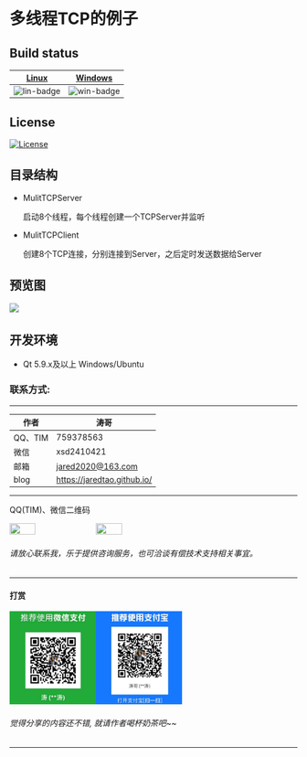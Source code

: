 # 多线程TCP的例子

## Build status
| [Linux][lin-link] | [Windows][win-link] |
| :---------------: | :-----------------: |
| ![lin-badge]      | ![win-badge]        |

[lin-badge]: https://travis-ci.org/jaredtao/MulitThreadTCP.svg?branch=master "Travis build status"
[lin-link]: https://travis-ci.org/jaredtao/MulitThreadTCP "Travis build status"
[win-badge]: https://ci.appveyor.com/api/projects/status/wrj7bnxx1gn84478?svg=true "AppVeyor build status"
[win-link]: https://ci.appveyor.com/project/jiawentao/MulitThreadTCP "AppVeyor build status"

## License
[![License](https://img.shields.io/badge/license-MIT-blue.svg)](https://github.com/jaredtao/TableEdit/blob/master/LICENSE)


## 目录结构

* MulitTCPServer

    启动8个线程，每个线程创建一个TCPServer并监听

* MulitTCPClient

    创建8个TCP连接，分别连接到Server，之后定时发送数据给Server

## 预览图

![](preview.png)

## 开发环境

* Qt 5.9.x及以上 Windows/Ubuntu

### 联系方式:

***

| 作者 | 涛哥                           |
| ---- | -------------------------------- |
| QQ、TIM   | 759378563                      |
| 微信 | xsd2410421                       |
| 邮箱 | jared2020@163.com                |
| blog | https://jaredtao.github.io/ |

***

QQ(TIM)、微信二维码

<img src="https://github.com/jaredtao/jaredtao.github.io/blob/master/img/qq_connect.jpg?raw=true" width="30%" height="30%" /><img src="https://github.com/jaredtao/jaredtao.github.io/blob/master/img/weixin_connect.jpg?raw=true" width="30%" height="30%" />


###### 请放心联系我，乐于提供咨询服务，也可洽谈有偿技术支持相关事宜。

***
#### **打赏**
<img src="https://github.com/jaredtao/jaredtao.github.io/blob/master/img/weixin.jpg?raw=true" width="30%" height="30%" /><img src="https://github.com/jaredtao/jaredtao.github.io/blob/master/img/zhifubao.jpg?raw=true" width="30%" height="30%" />

###### 觉得分享的内容还不错, 就请作者喝杯奶茶吧~~
***
